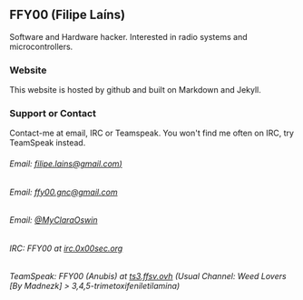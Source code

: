 ## FFY00 (Filipe Laíns)

Software and Hardware hacker. Interested in radio systems and microcontrollers.

### Website

This website is hosted by github and built on Markdown and Jekyll.

### Support or Contact

Contact-me at email, IRC or Teamspeak. You won't find me often on IRC, try TeamSpeak instead.
###### Email: [filipe.lains@gmail.com)](mailto:filipe.lains@gmail.com)
###### Email: [ffy00.gnc@gmail.com](mailto:ffy00.gnc@gmail.com)
###### Email: [@MyClaraOswin](https://twitter.com/MyClaraOswin)
###### IRC: FFY00 at [irc.0x00sec.org](irc:irc.0x00sec.org)
###### TeamSpeak: FFY00 (Anubis) at [ts3.ffsv.ovh](ts3server://ts3.ffsv.ovh) (Usual Channel: Weed Lovers [By Madnezk] > 3,4,5-trimetoxifeniletilamina)
